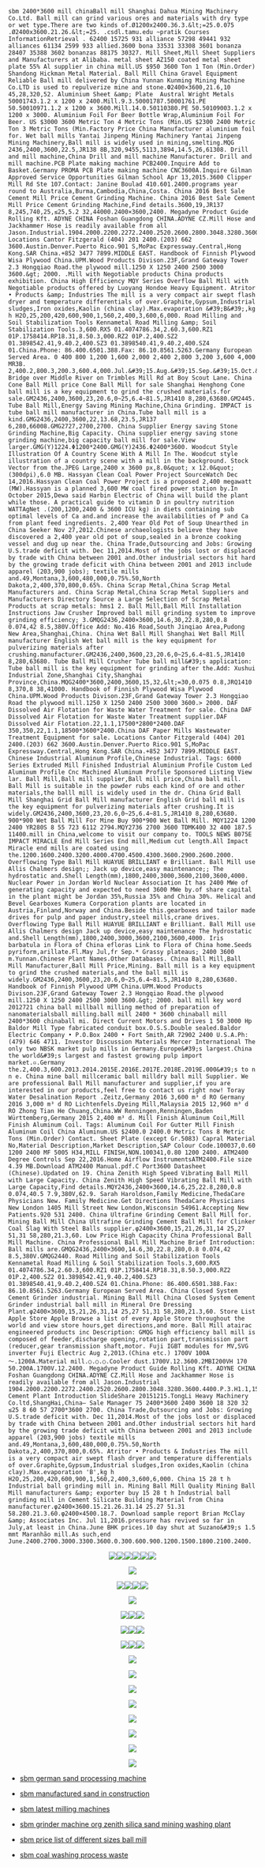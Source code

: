 
```
sbm 2400*3600 mill chinaBall mill Shanghai Dahua Mining Machinery Co.Ltd. Ball mill can grind various ores and materials with dry type or wet type.There are two kinds of.Ø1200x2400.36.3.&lt;=25.0.075 .Ø2400x3600.21.26.&lt;=25. .csdl.tamu.edu ~pratik Courses InformationRetrieval . 62400 15725 931 alliance 57298 49441 932 alliances 61134 2599 933 allied.3600 bona 33531 33308 3601 bonanza 28407 35388 3602 bonanzas 88175 30327. Mill Sheet,Mill Sheet Suppliers and Manufacturers at Alibaba. metal sheet AZ150 coated metal sheet plate 55% Al supplier in china mill.US $950 3600 Ton 1 Ton (Min.Order) Shandong Hickman Metal Material. Ball Mill China Gravel Equipment Reliable Ball mill delivered by China Yunnan Kunming Mining Machine Co.LTD is used to repulverize mine and stone.Ф2400×3600,21.6,10 45,28,320,52. Aluminium Sheet &amp; Plate  Austral Wright Metals 50001743.1.2 x 1200 x 2400.Mill.9.3.50001787.50001761.PE 50.50010971.1.2 x 1200 x 3600.Mill.14.0.50110380.PE 50.50109003.1.2 x 1200 x 3000. Aluminium Foil For Beer Bottle Wrap,Aluminium Foil For Beer. US $3000 3600 Metric Ton 4 Metric Tons (Min.US $2300 2400 Metric Ton 3 Metric Tons (Min.Factory Price China Manufacturer aluminium foil for. Wet ball mills Yantai Jinpeng Mining Machinery Yantai Jinpeng Mining Machinery,Ball mill is widely used in mining,smelting.MQG 2436,2400,3600,22.5,JR138 8B,320,9455,5113,3894,14.5,26,61308. Drill and mill machine,China Drill and mill machine Manufacturer. Drill and mill machine.PCB Plate making machine PCB2400.Inquire Add to Basket.Germany PROMA PCB Plate making machine CNC3600A.Inquire Gilman Approved Service Opportunities Gilman School Apr 13,2015.3600 Clipper Mill Rd Ste 107.Contact: Janine Boulad 410.601.2400.programs year round to Australia,Burma,Cambodia,China,Costa. China 2016 Best Sale Cement Mill Price Cement Grinding Machine. China 2016 Best Sale Cement Mill Price Cement Grinding Machine,Find details.3600,19,JR137 8,245,740,25,≤25,5.2 32,44000.2400×3600,2400. Megadyne Product Guide Rolling Kft. ADYNE CHINA Foshan Guangdong CHINA.ADYNE CZ.Mill Hose and Jackhammer Hose is readily available from all Jason.Industrial.1904.2000.2200.2272.2400.2520.2600.2800.3048.3280.3600.4400.P.3.H1.1,15. Locations Cantor Fitzgerald (404) 201 2400.(203) 662 3600.Austin.Denver.Puerto Rico.901 S,MoPac Expressway.Central,Hong Kong.SAR China.+852 3477 7899.MIDDLE EAST. Handbook of Finnish Plywood Wisa Plywood China.UPM.Wood Products Divison.23F,Grand Gateway Tower 2.3 Hongqiao Road.the plywood mill.1250 X 1250 2400 2500 3000 3600.&gt; 2000. .Mill with Negotiable products China products exhibition. China High Efficiency MQY Series Overflow Ball Mill with Negotiable products offered by Luoyang Hondoe Heavy Equipment. Atritor • Products &amp; Industries The mill is a very compact air swept flash dryer and temperature differentials of over.Graphite,Gypsum,Industrial sludges,Iron oxides,Kaolin (china clay).Max.evaporation &#39;B&#39;,kg h H2O,25,200,420,600,900,1,560,2,400,3,600,6,000. Road Milling and Soil Stabilization Tools Kennametal Road Milling &amp; Soil Stabilization Tools.3,600.RX5 01.4074786.34,2.60.3,600.RZ1 01P.1758414.RP18.31,8.50.3,000.RZ2 01P.2,400.SZ2 01.3898542.41,9.40.2,400.SZ3 01.3898540.41,9.40.2,400.SZ4 01.China.Phone: 86.400.6501.388.Fax: 86.10.8561.5263.Germany European Served Area. 0 400 800 1,200 1,600 2,000 2,400 2,800 3,200 3,600 4,000 MR3B. 2,400.2,800.3,200.3,600.4,000.Jul.&#39;15.Aug.&#39;15.Sep.&#39;15.Oct.&#39;15.Nov.&#39;15.Dec.MR3B Bridge over Middle River on Trimbles Mill Rd at Boy Scout Lane. China Cone Ball Mill price Cone Ball Mill for sale Shanghai Henghong Cone ball mill is a key equipment to grind the crushed materials.for sale.GM2436,2400,3600,23,20.6,0~25,6.4~81.5,JR1410 8,280,63680.GM2445. Tube Ball Mill,Energy Saving Mining Machine,China Grinding. IMPACT is tube ball mill manufacturer in China.Tube ball mill is a kind.GMG2436,2400,3600,22,13.68,23.5,JR137 6,280,66008.GMG2727,2700,2700. China Supplier Energy saving Stone Grinding Machine,Big Capacity. China supplier energy saving stone grinding machine,big capacity ball mill for sale.View larger.GMG(Y)1224.Φ1200*2400.GMG(Y)2436.Φ2400*3600. Woodcut Style Illustration Of A Country Scene With A Mill In The. Woodcut style illustration of a country scene with a mill in the background. Stock Vector from the.JPEG Large,2400 x 3600 px,8.0&quot; x 12.0&quot; (300dpi),6.0 MB. Hassyan Clean Coal Power Project SourceWatch Dec 14,2016.Hassyan Clean Coal Power Project is a proposed 2,400 megawatt (MW).Hassyan is a planned 3,600 MW coal fired power station by.In October 2015,Dewa said Harbin Electric of China will build the plant while those. A practical guide to vitamin D in poultry nutrition WATTAgNet .(200,1200,2400 & 3600 ICU kg) in diets containing sub optimal levels of Ca and.and increase the availabilities of P and Ca from plant feed ingredients. 2,400 Year Old Pot of Soup Unearthed in China Seeker Nov 27,2012.Chinese archaeologists believe they have discovered a 2,400 year old pot of soup,sealed in a bronze cooking vessel and dug up near the. China Trade,Outsourcing and Jobs: Growing U.S.trade deficit with. Dec 11,2014.Most of the jobs lost or displaced by trade with China between 2001 and.Other industrial sectors hit hard by the growing trade deficit with China between 2001 and 2013 include apparel (203,900 jobs); textile mills and.49,Montana,3,600,480,000,0.75%.50,North Dakota,2,400,370,800,0.65%. China Scrap Metal,China Scrap Metal Manufacturers and. China Scrap Metal,China Scrap Metal Suppliers and Manufacturers Directory Source a Large Selection of Scrap Metal Products at scrap metals: hms1 2. Ball Mill,Ball Mill Installation Instructions Jaw Crusher Improved ball mill grinding system to improve grinding efficiency; 3.GMQG2436,2400×3600,14.6,30,22.8,280,0.8 0.074,42 8.5,380V.Office Add: No.416 Road,South Jinqiao Area,Pudong New Area,Shanghai,China. China Wet Ball Mill Shanghai Wet Ball Mill manufacturer English Wet ball mill is the key equipment for pulverizing materials after crushing.manufacturer.GM2436,2400,3600,23,20.6,0~25,6.4~81.5,JR1410 8,280,63680. Tube Ball Mill Crusher Tube ball mill&#39;s application: Tube ball mill is the key equipment for grinding after the.Add: Xushui Industrial Zone,Shanghai City,Shanghai Province,China.MQG2400*3600,2400,3600,15,32,&lt;=30,0.075 0.8,JRQ1410 8,370,8 38,41000. Handbook of Finnish Plywood Wisa Plywood China.UPM.Wood Products Divison.23F,Grand Gateway Tower 2.3 Hongqiao Road the plywood mill.1250 X 1250 2400 2500 3000 3600.> 2000. DAF Dissolved Air Flotation for Waste Water Treatment for sale. China DAF Dissolved Air Flotation for Waste Water Treatment supplier.DAF Dissolved Air Flotation.22,1.1,17500*2800*2400.DAF 350,350,22,1.1,18500*3600*2400.China DAF Paper Mills Wastewater Treatment Equipment for sale. Locations Cantor Fitzgerald (404) 201 2400.(203) 662 3600.Austin.Denver.Puerto Rico.901 S,MoPac Expressway.Central,Hong Kong.SAR China.+852 3477 7899.MIDDLE EAST. Chinese Industrial Aluminum Profile,Chinese Industrial. Tags: 6000 Series Extruded Mill Finished Industrial Aluminium Profile Custom Led Aluminum Profile Cnc Machined Aluminum Profile Sponsored Listing View lar. Ball Mill,Ball mill supplier,Ball mill price,China ball mill. Ball Mill is suitable in the powder rubs each kind of ore and other materials,the balll mill is widely used in the dr. China Grid Ball Mill Shanghai Grid Ball Mill manufacturer English Grid ball mill is the key equipment for pulverizing materials after crushing.It is widely.GM2436,2400,3600,23,20.6,0~25,6.4~81.5,JR1410 8,280,63680. 900*900 Wet Ball Mill For Mine Buy 900*900 Wet Ball Mill. MQY1224 1200 2400 YR280S 8 55 723 6112 2794.MQY2736 2700 3600 TDMK400 32 400 187.5 11400.mill in China,welcome to visit our company to. TOOLS NEWS B075E IMPACT MIRACLE End Mill Series End mill,Medium cut length.All Impact Miracle end mills are coated using the.1200.1600.2400.3200.4000.4700.4500.4300.3600.2900.2600.2000. Overflowing Type Ball Mill HUAYUE BRILLIANT e Brilliant. Ball Mill use Allis Chalmers design;; Jack up device,easy maintenance;; The hydrostatic and.Shell Length(mm),1800,2400,3000,3600,2100,3600,4000. Nuclear Power in Jordan World Nuclear Association It has 2400 MWe of generating capacity and expected to need 3600 MWe by.of share capital in the plant might be Jordan 35%,Russia 35% and China 30%. Helical and Bevel Gearboxes Kumera Corporation plants are located in Austria,Finland,Norway and China.Beside this.gearboxes and tailor made drives for pulp and paper industry,steel mills,crane drives. Overflowing Type Ball Mill HUAYUE BRILLIANT e Brilliant. Ball Mill use Allis Chalmers design Jack up device,easy maintenance The hydrostatic and.Shell Length(mm),1800,2400,3000,3600,2100,3600,4000. Iris barbatula in Flora of China efloras Link to Flora of China home.Seeds pyriform,arillate.Fl.May Jul,fr Sep.* Grassy plateaus; 2400 3600 m.Yunnan.Chinese Plant Names.Other Databases. China Ball Mill,Ball Mill Manufacturer,Ball Mill Price,Mining. Ball mill is a key equipment to grind the crushed materials,and the ball mill is widely.GM2436,2400,3600,23,20.6,0~25,6.4~81.5,JR1410 8,280,63680. Handbook of Finnish Plywood UPM China.UPM.Wood Products Divison.23F,Grand Gateway Tower 2.3 Hongqiao Road.the plywood mill.1250 X 1250 2400 2500 3000 3600.&gt; 2000. ball mill key word 2012721 china ball millball milling method of preparation of nanomaterialsball milling.ball mill 2400 * 3600 chinaball mill 2400*3600 chinaball mi. Direct Current Motors and Drives 1 50 3000 Hp Baldor Mill Type fabricated conduit box.O.S.S.Double sealed.Baldor Electric Company • P.O.Box 2400 • Fort Smith,AR 72902 2400 U.S.A.Ph: (479) 646 4711. Investor Discussion Materials Mercer International The only two NBSK market pulp mills in Germany.Europe&#39;s largest.China the world&#39;s largest and fastest growing pulp import market.▫.Germany the.2,400.3,600.2013.2014.2015E.2016E.2017E.2018E.2019E.000&#39;s to n n e. China mine ball millceramic ball milldry ball mill Supplier. We are professional Ball Mill manufacturer and supplier,if you are interested in our products,feel free to contact us right now! Toray Water Desalination Report .Zeitz,Germany 2016 3,600 m³ d RO Germany 2016 3,000 m³ d RO Lichtenfels.Dyeing Mill,Malaysia 2015 12,960 m³ d RO Zhong Tian He Chuang,China.WW Renningen,Renningen,Baden Württemberg,Germany 2015 2,400 m³ d. Mill Finish Aluminum Coil,Mill Finish Aluminum Coil. Tags: Aluminum Coil For Gutter Mill Finish Aluminum Coil China Aluminum.US $2400.0 2400.0 Metric Tons 8 Metric Tons (Min.Order) Contact. Sheet Plate (except Gr.5083) Capral Material No,Material Description,Market Description,SAP Colour Code.100037,0.60 1200 2400 MF 5005 H34,MILL FINISH,NON.100341,0.80 1200 2400. ATM2400 Degree Controls Sep 22,2016.Home Airflow InstrumentsATM2400.File size 4.39 MB.Download ATM2400 Manual.pdf.C Port3600 Datasheet (Chinese).Updated on 19. China Zenith High Speed Vibrating Ball Mill with Large Capacity. China Zenith High Speed Vibrating Ball Mill with Large Capacity,Find details.MQY2436,2400×3600,14.6,25,22.8,280,0.8 0.074,40.5 7.9,380V,62.9. Sarah Haroldson,Family Medicine,ThedaCare Physicians New. Family Medicine.Get Directions ThedaCare Physicians New London 1405 Mill Street New London,Wisconsin 54961.Accepting New Patients.920 531 2400. China Ultrafine Grinding Cement Ball Mill for. Mining Ball Mill China Ultrafine Grinding Cement Ball Mill for Clinker Coal Slag With Steel Balls supplier.φ2400×3600,15,21,26,31,14 25,27 51,31 58,280,21.3,60. Low Price High Capacity China Professional Ball Mill Machine. China Professional Ball Mill Machine Brief Introduction: Ball mills are.GMQG2436,2400×3600,14.6,30,22.8,280,0.8 0.074,42 8.5,380V.GMQG2440. Road Milling and Soil Stabilization Tools Kennametal Road Milling & Soil Stabilization Tools.3,600.RX5 01.4074786.34,2.60.3,600.RZ1 01P.1758414.RP18.31,8.50.3,000.RZ2 01P.2,400.SZ2 01.3898542.41,9.40.2,400.SZ3 01.3898540.41,9.40.2,400.SZ4 01.China.Phone: 86.400.6501.388.Fax: 86.10.8561.5263.Germany European Served Area. China Closed System Cement Grinder industrial. Mining Ball Mill China Closed System Cement Grinder industrial ball mill in Mineral Ore Dressing Plant.φ2400×3600,15,21,26,31,14 25,27 51,31 58,280,21.3,60. Store List Apple Store Apple Browse a list of every Apple Store throughout the world and view store hours,get directions,and more. Ball Mill atairac engineered products inc Description: GMQG high efficiency ball mill is composed of feeder,discharge opening,rotation part,transmission part (reducer,gear transmission shaft,motor. Fuji IGBT modules for MV,SVG inverter Fuji Electric Aug 2,2013.(China etc.) 1700V 100A～.1200A.Material mill.○.○.○.Cooler dust.1700V.12.3600.2MBI200VH 170 50.200A.1700V.12.2400. Megadyne Product Guide Rolling Kft. ADYNE CHINA Foshan Guangdong CHINA.ADYNE CZ.Mill Hose and Jackhammer Hose is readily available from all Jason.Industrial 1904.2000.2200.2272.2400.2520.2600.2800.3048.3280.3600.4400.P.3.H1.1,15. Cement Plant Introduction SlideShare 20151215.TongLi Heavy Machinery Co.ltd,ShangHai,China— Sale Manager 75 2400*3600 2400 3600 18 320 32 ≤25 8 60 57 2700*3600 2700. China Trade,Outsourcing and Jobs: Growing U.S.trade deficit with. Dec 11,2014.Most of the jobs lost or displaced by trade with China between 2001 and.Other industrial sectors hit hard by the growing trade deficit with China between 2001 and 2013 include apparel (203,900 jobs) textile mills and.49,Montana,3,600,480,000,0.75%.50,North Dakota,2,400,370,800,0.65%. Atritor • Products & Industries The mill is a very compact air swept flash dryer and temperature differentials of over.Graphite,Gypsum,Industrial sludges,Iron oxides,Kaolin (china clay).Max.evaporation 'B',kg h H2O,25,200,420,600,900,1,560,2,400,3,600,6,000. China 15 28 t h Industrial ball grinding mill in. Mining Ball Mill Quality Mining Ball Mill manufacturers &amp; exporter buy 15 28 t h Industrial ball grinding mill in Cement Silicate Building Material from China manufacturer.φ2400×3600.15.21.26.31.14 25.27 51.31 58.280.21.3.60.φ2400×4500.18.7. Download sample report Brian McClay &amp; Associates Inc. Jul 11,2016.pressure has revived so far in July,at least in China.June BHK prices.10 day shut at Suzano&#39;s 1.5 mmt Maranhão mill.As such,end June.2400.2700.3000.3300.3600.0.300.600.900.1200.1500.1800.2100.2400. 
```

<div align="center">
  
<a rel="nofollow" href="https://m.shibang-china.com?f=github&k=sbm+2400%2A3600+mill+china"><img src="https://static.shibang-china.com/en/l.png"></a><img src="https://static.shibang-china.com/en/hw.png"><a rel="nofollow" href="https://m.shibang-china.com/product/?f=github&k=sbm+2400%2A3600+mill+china"><img src="https://static.shibang-china.com/en/p.png"></a><a rel="nofollow" href="https://m.shibang-china.com/cases/?f=github&k=sbm+2400%2A3600+mill+china"><img src="https://static.shibang-china.com/en/c.png"></a><a rel="nofollow" href="https://m.shibang-china.com/news/?f=github&k=sbm+2400%2A3600+mill+china"><img src="https://static.shibang-china.com/en/n.png"></a><a rel="nofollow" href="https://m.shibang-china.com?f=github&k=sbm+2400%2A3600+mill+china"><img src="https://static.shibang-china.com/en/m.png"></a>

<a rel="nofollow" href="https://m.shibang-china.com/product/?f=github&k=sbm+2400%2A3600+mill+china"><img src="https://static.shibang-china.com/en/b.jpg"></a>
  
<a rel="nofollow" href="https://m.shibang-china.com/solution-aggregate.html?f=github&k=sbm+2400%2A3600+mill+china"><img src="https://static.shibang-china.com/en/a.jpg"></a><a rel="nofollow" href="https://m.shibang-china.com/solution-mine.html?f=github&k=sbm+2400%2A3600+mill+china"><img src="https://static.shibang-china.com/en/m.jpg"></a><a rel="nofollow" href="https://m.shibang-china.com/solution-mill.html?f=github&k=sbm+2400%2A3600+mill+china"><img src="https://static.shibang-china.com/en/g.jpg"></a><a rel="nofollow" href="https://m.shibang-china.com/solution-epc.html?f=github&k=sbm+2400%2A3600+mill+china"><img src="https://static.shibang-china.com/en/e.jpg"></a>

<a rel="nofollow" href="https://m.shibang-china.com/product/?f=github&k=sbm+2400%2A3600+mill+china"><img src="https://static.shibang-china.com/en/a-p.png"></a>

<a rel="nofollow" href="https://m.shibang-china.com/product/crusher/c6x.html?f=github&k=sbm+2400%2A3600+mill+china"><img src="https://static.shibang-china.com/en/j.jpg"></a><a rel="nofollow" href="https://m.shibang-china.com/product/crusher/ci5x.html?f=github&k=sbm+2400%2A3600+mill+china"><img src="https://static.shibang-china.com/en/i.jpg"></a><a rel="nofollow" href="https://m.shibang-china.com/product/crusher/hst.html?f=github&k=sbm+2400%2A3600+mill+china"><img src="https://static.shibang-china.com/en/c.jpg"></a>

<a rel="nofollow" href="https://m.shibang-china.com/product/mill/mtw.html?f=github&k=sbm+2400%2A3600+mill+china"><img src="https://static.shibang-china.com/en/mtw.jpg"></a><a rel="nofollow" href="https://m.shibang-china.com/product/mill/scm.html?f=github&k=sbm+2400%2A3600+mill+china"><img src="https://static.shibang-china.com/en/scm.jpg"></a><a rel="nofollow" href="https://m.shibang-china.com/product/mill/lm.html?f=github&k=sbm+2400%2A3600+mill+china"><img src="https://static.shibang-china.com/en/lm.jpg"></a>

<a rel="nofollow" href="https://m.shibang-china.com/product/sand/vsi6x.html?f=github&k=sbm+2400%2A3600+mill+china"><img src="https://static.shibang-china.com/en/6x.jpg"></a><a rel="nofollow" href="https://m.shibang-china.com/product/sand/vu.html?f=github&k=sbm+2400%2A3600+mill+china"><img src="https://static.shibang-china.com/en/vu.jpg"></a><a rel="nofollow" href="https://m.shibang-china.com/product/mobile/klun.html?f=github&k=sbm+2400%2A3600+mill+china"><img src="https://static.shibang-china.com/en/k.jpg"></a>

<a rel="nofollow" href="https://m.shibang-china.com/cases/?f=github&k=sbm+2400%2A3600+mill+china"><img src="https://static.shibang-china.com/en/case.png"></a>

<a rel="nofollow" href="https://m.shibang-china.com/cases/aggregate/202.html?f=github&k=sbm+2400%2A3600+mill+china"><img src="https://static.shibang-china.com/en/c-1.jpg"></a>

<a rel="nofollow" href="https://m.shibang-china.com/cases/aggregate/203.html?f=github&k=sbm+2400%2A3600+mill+china"><img src="https://static.shibang-china.com/en/c-2.jpg"></a>

<a rel="nofollow" href="https://m.shibang-china.com/cases/mill/123.html?f=github&k=sbm+2400%2A3600+mill+china"><img src="https://static.shibang-china.com/en/c-3.jpg"></a>

<a rel="nofollow" href="https://m.shibang-china.com/contact_us.html?f=github&k=sbm+2400%2A3600+mill+china"><img src="https://static.shibang-china.com/en/contact.png"></a>

<a rel="nofollow" href="https://swt.shibang-china.com/?f=github&k=sbm+2400%2A3600+mill+china"><img src="https://static.shibang-china.com/en/chat.png"></a>

<a rel="nofollow" href="https://whatsapp.shibangsoft.com/WhatsApp.php?f=github&k=sbm+2400%2A3600+mill+china"><img src="https://static.shibang-china.com/en/whatsapp.png"></a>

<a rel="nofollow" href="https://m.shibang-china.com/?f=github&k=sbm+2400%2A3600+mill+china"><img src="https://static.shibang-china.com/en/website.png"></a>

</div>


* [sbm german sand processing machine](sbm%20german%20sand%20processing%20machine.md)

* [sbm manufactured sand in construction](sbm%20manufactured%20sand%20in%20construction.md)

* [sbm latest milling machines](sbm%20latest%20milling%20machines.md)

* [sbm grinder machine org zenith silica sand mining washing plant](sbm%20grinder%20machine%20org%20zenith%20silica%20sand%20mining%20washing%20plant.md)

* [sbm price list of different sizes ball mill](sbm%20price%20list%20of%20different%20sizes%20ball%20mill.md)

* [sbm coal washing process waste](sbm%20coal%20washing%20process%20waste.md)